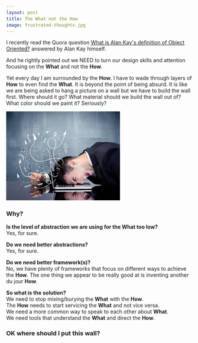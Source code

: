 ```yaml
---
layout: post
title: The What not the How
image: frustrated-thoughts.jpg
---
```

I recently read the Quora question [What is Alan Kay's definition of Object Oriented?](https://www.quora.com/What-is-Alan-Kays-definition-of-Object-Oriented?srid=uNkZ2&share=7946a555) answered by Alan Kay himself.

And he rightly pointed out we NEED to turn our design skills and attention focusing on the **What** and not the **How**.

Yet every day I am surrounded by the **How**. I have to wade through layers of **How** to even find the **What**.
It is beyond the point of being absurd. It is like we are being asked to hang a picture on a wall but we have to build
the wall first. Where should it go? What material should we build the wall out of? What color should we paint it? Seriously?

![](img/frustrated-thoughts.jpg)

### Why? ###
**Is the level of abstraction we are using for the What too low?**  
Yes, for sure. 

**Do we need better abstractions?**  
Yes, for sure.

**Do we need better framework(s)?**  
No, we have plenty of frameworks that focus on different ways to achieve the **How**.
The one thing we appear to be really good at is inventing another du jour **How**.

**So what is the solution?**  
We need to stop mixing/burying the **What** with the **How**.  
The **How** needs to start servicing the **What** and not vice versa.  
We need a more common way to speak to each other about **What**.  
We need tools that understand the **What** and direct the **How**.

### OK where should I put this wall? ###






